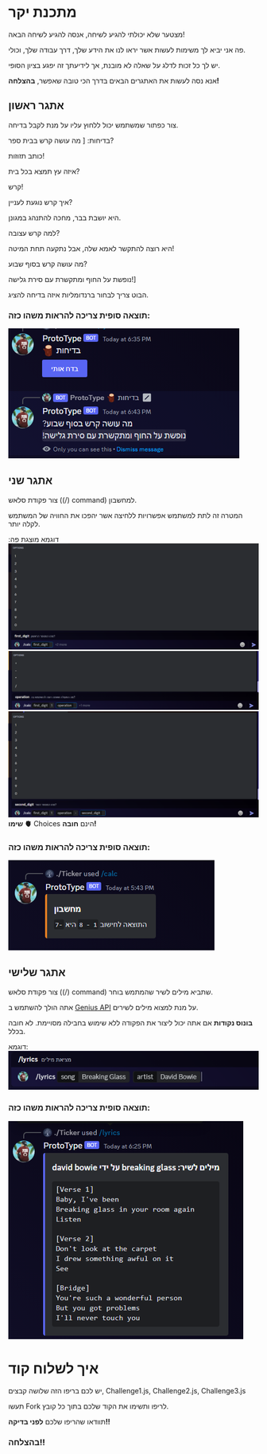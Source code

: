 # מתכנת יקר
מצטער שלא יכולתי להגיע לשיחה, אנסה להגיע לשיחה הבאה!

פה אני יביא לך משימות לעשות אשר יראו לנו את הידע שלך, דרך עבודה שלך, וכולי.

יש לך כל זכות לדלג על שאלה לא מובנת, אך לידיעתך זה יפגע בציון הסופי.

אנא נסה לעשות את האתגרים הבאים בדרך הכי טובה שאפשר, **בהצלחה!**

## אתגר ראשון
צור כפתור שמשתמש יכול ללחוץ עליו על מנת לקבל בדיחה.

בדיחות:
[
מה עושה קרש בבית ספר?

כותב תזוזות!


איזה עץ תמצא בכל בית?

קרש!


איך קרש נוגעת לעניין?

היא יושבת בבר, מחכה להתנהג במגונן.


למה קרש עצובה?

היא רוצה להתקשר לאמא שלה, אבל נתקעה תחת המיטה!

מה עושה קרש בסוף שבוע?

נופשת על החוף ומתקשרת עם סירת גלישה!]

הבוט צריך לבחור ברנדומליות איזה בדיחה להציג.

### תוצאה סופית צריכה להראות משהו כזה:
![Seventh Image](7.png)



## אתגר שני
צור פקודת סלאש ((/) command) למחשבון.

המטרה זה לתת למשתמש אפשרויות ללחיצה אשר יהפכו את החוויה של המשתמש לקלה יותר.

דוגמא מוצגת פה:
![first img](1.png)
![second img](2.png)
![third img](3.png)
**שימו 🫀**
Choices הינם **חובה!**

### תוצאה סופית צריכה להראות משהו כזה:
![forth img](4.png)

## אתגר שלישי
צור פקודת סלאש ((/) command) שתביא מילים לשיר שהמתמש בוחר.

אתה הולך להשתמש ב [Genius API](https://docs.genius.com) על מנת למצוא מילים לשירים.

**בונוס נקודות** אם אתה יכול ליצור את הפקודה ללא שימוש בחבילה מסויימת. לא חובה בכלל.

דוגמא: 
![Fifth image](5.png)

### תוצאה סופית צריכה להראות משהו כזה:
![Sixth Image](6.png)



# איך לשלוח קוד
יש לכם בריפו הזה שלושה קבצים, Challenge1.js, Challenge2.js, Challenge3.js

תעשו Fork לריפו ותשימו את הקוד שלכם בתוך כל קובץ.

תוודאו שהריפו שלכם **לפני בדיקה!!**


### בהצלחה!!

